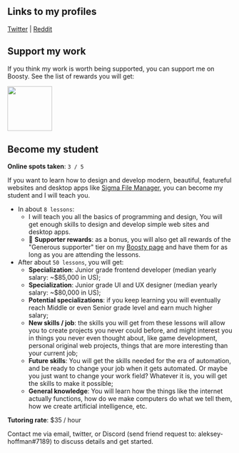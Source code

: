 ## Links to my profiles

[Twitter](https://twitter.com/hoffman_aleksey) | [Reddit](https://www.reddit.com/user/AlekseyHoffman)

## Support my work

If you think my work is worth being supported, you can support me on Boosty. See the list of rewards you will get:

<a href="https://boosty.to/sigma-file-manager">
  <img width="100px" src="https://github.com/aleksey-hoffman/sigma-file-manager/raw/main/.github/media/boosty-button.png">
</a>

## Become my student 

**Online spots taken**: `3 / 5`

If you want to learn how to design and develop modern, beautiful, featureful websites and desktop apps like [Sigma File Manager](https://github.com/aleksey-hoffman/sigma-file-manager), you can become my student and I will teach you. 


- In about `8 lessons`:
  - I will teach you all the basics of programming and design, You will get enough skills to design and develop simple web sites and desktop apps.
  - 🎁 **Supporter rewards**: as a bonus, you will also get all rewards of the "Generous supporter" tier on my [Boosty page](https://boosty.to/sigma-file-manager) and have them for as long as you are attending the lessons.
- After about `50 lessons`, you will get:
  - **Specialization**: Junior grade frontend developer (median yearly salary: ~$85,000 in US);
  - **Specialization**: Junior grade UI and UX designer (median yearly salary: ~$80,000 in US);
  - **Potential specializations**: if you keep learning you will eventually reach Middle or even Senior grade level and earn much higher salary;
  - **New skills / job**: the skills you will get from these lessons will allow you to create projects you never could before, and might interest you in things you never even thought about, like game development, personal original web projects, things that are more interesting than your current job;
  - **Future skills**: You will get the skills needed for the era of automation, and be ready to change your job when it gets automated. Or maybe you just want to change your work field? Whatever it is, you will get the skills to make it possible;
  - **General knowledge**: You will learn how the things like the internet actually functions, how do we make computers do what we tell them, how we create artificial intelligence, etc.

**Tutoring rate**: $35 / hour

Contact me via email, twitter, or Discord (send friend request to: aleksey-hoffman#7189) to discuss details and get started.
